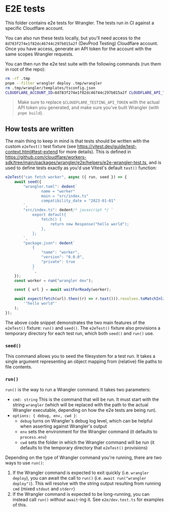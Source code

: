 # E2E tests

This folder contains e2e tests for Wrangler. The tests run in CI against a specific Cloudflare account.

You can also run these tests locally, but you'll need access to the `8d783f274e1f82dc46744c297b015a2f` (DevProd Testing) Cloudflare account. Once you have access, generate an API token for the account with the same scopes Wrangler requests.

You can then run the e2e test suite with the following commands (run them in root of the repo):

```sh
rm -rf .tmp
pnpm --filter wrangler deploy .tmp/wrangler
rm .tmp/wrangler/templates/tsconfig.json
CLOUDFLARE_ACCOUNT_ID=8d783f274e1f82dc46744c297b015a2f CLOUDFLARE_API_TOKEN=$CLOUDFLARE_TESTING_API_TOKEN WRANGLER="node --no-warnings $PWD/.tmp/wrangler/bin/wrangler.js" WRANGLER_IMPORT="$PWD/.tmp/wrangler/wrangler-dist/cli.js" TEST_PM=npm pnpm --filter wrangler run test:e2e --retry 0
```

> Make sure to replace `$CLOUDFLARE_TESTING_API_TOKEN` with the actual API token you generated, and make sure you've built Wrangler (with `pnpm build`).

## How tests are written

The main thing to keep in mind is that tests should be written with the custom `e2eTest()` test fixture (see https://vitest.dev/guide/test-context.html#test-extend for more details). This is defined in https://github.com/cloudflare/workers-sdk/tree/main/packages/wrangler/e2e/helpers/e2e-wrangler-test.ts, and is used to define tests exactly as you'd use Vitest's default `test()` function:

```ts
e2eTest("can fetch worker", async ({ run, seed }) => {
	await seed({
		"wrangler.toml": dedent`
                name = "worker"
                main = "src/index.ts"
                compatibility_date = "2023-01-01"
        `,
		"src/index.ts": dedent/* javascript */ `
            export default{
                fetch() {
                    return new Response("hello world");
                },
            };
        `,
		"package.json": dedent`
            {
                "name": "worker",
                "version": "0.0.0",
                "private": true
            }
            `,
	});
	const worker = run("wrangler dev");

	const { url } = await waitForReady(worker);

	await expect(fetch(url).then((r) => r.text())).resolves.toMatchInlineSnapshot(
		'"hello world"'
	);
});
```

The above code snippet demonstrates the two main features of the `e2eTest()` fixture: `run()` and `seed()`. The `e2eTest()` fixture also provisions a temporary directory for each test run, which both `seed()` and `run()` use.

### `seed()`

This command allows you to seed the filesystem for a test run. It takes a single argument representing an object mapping from (relative) file paths to file contents.

### `run()`

`run()` is the way to run a Wrangler command. It takes two parameters:

- `cmd: string` This is the command that will be run. It must start with the string `wrangler` (which will be replaced with the path to the actual Wrangler executable, depending on how the e2e tests are being run).
- `options: { debug, env, cwd }`:
  - `debug` turns on Wrangler's debug log level, which can be helpful when asserting against Wrangler's output
  - `env` sets the environment for the Wrangler command (it defaults to `process.env`)
  - `cwd` sets the folder in which the Wrangler command will be run (it defaults to the temporary directory that `e2eTest()` provisions)

Depending on the type of Wrangler command you're running, there are two ways to use `run()`:

1. If the Wrangler command is expected to exit quickly (i.e. `wrangler deploy`), you can await the call to `run()` (i.e. `await run("wrangler deploy")`). This will resolve with the string output resulting from running `cmd` (mixed `stdout` and `stderr`)
2. If the Wrangler command is expected to be long-running, you can instead call `run()` _without_ `await`-ing it. See `e2e/dev.test.ts` for examples of this.
